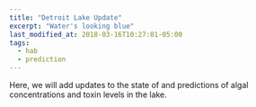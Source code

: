 ```yaml
---
title: "Detroit Lake Update"
excerpt: "Water's looking blue"
last_modified_at: 2018-03-16T10:27:01-05:00
tags: 
  - hab
  - prediction
---
```

Here, we will add updates to the state of and predictions of algal concentrations and toxin levels in the lake.

